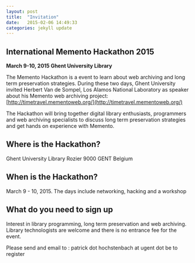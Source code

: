 ```yaml
---
layout: post
title:  "Invitation"
date:   2015-02-06 14:49:33
categories: jekyll update
---
```

## International Memento Hackathon 2015
 
**March 9-10, 2015 Ghent University Library** 
 
The Memento Hackathon is a event to learn about web archiving and long term preservation strategies.
During these two days, Ghent University invited Herbert Van de Sompel, Los Alamos National Laboratory
as speaker about his Memento web archiving project: [http://timetravel.mementoweb.org/](http://timetravel.mementoweb.org/)
 
The Hackathon will bring together digital library enthusiasts, programmers and web archiving specialists
to discuss long term preservation strategies and get hands on experience with Memento.
 
## Where is the Hackathon?
 
Ghent University Library
Rozier 9000
GENT 
Belgium
 
## When is the Hackathon?
 
March 9 - 10, 2015. The days include networking, hacking and a workshop
 
## What do you need to sign up
 
Interest in library programming, long term preservation and web archiving.
Library technologists are welcome and there is no entrance fee for the event.
 
Please send and email to : patrick dot hochstenbach at ugent dot be to register